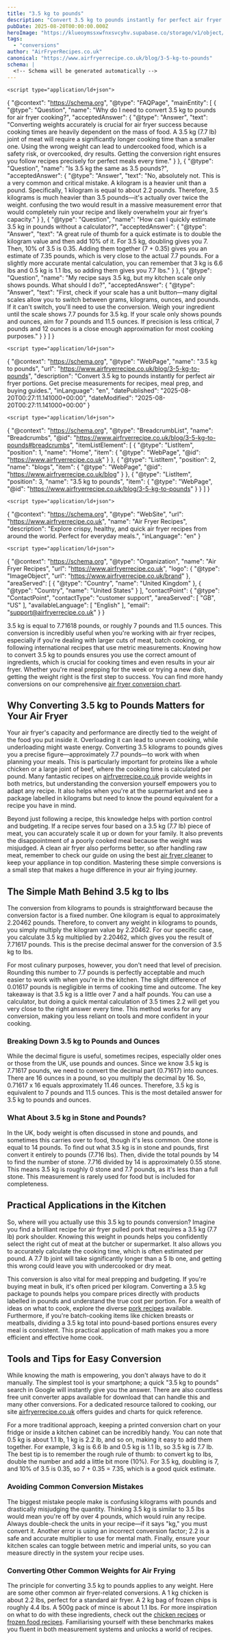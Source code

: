 ```yaml
---
title: "3.5 kg to pounds"
description: "Convert 3.5 kg to pounds instantly for perfect air fryer portions. Get precise measurements for recipes, meal prep, and buying guides."
pubDate: 2025-08-20T00:00:00.000Z
heroImage: "https://klueoymssxwfnxsvcyhv.supabase.co/storage/v1/object/public/Shmucket/3-5-kg-to-pounds.webp"
tags:
  - "conversions"
author: "AirFryerRecipes.co.uk"
canonical: "https://www.airfryerrecipe.co.uk/blog/3-5-kg-to-pounds"
schema: |
  <!-- Schema will be generated automatically -->
---
```

<script type="application/ld+json">
{
    "@context": "https://schema.org",
    "@type": "BlogPosting",
    "url": "https://www.airfryerrecipe.co.uk/blog/3-5-kg-to-pounds",
    "mainEntityOfPage": {
        "@type": "WebPage",
        "@id": "https://www.airfryerrecipe.co.uk/blog/3-5-kg-to-pounds"
    },
    "headline": "Quick 3.5 kg to Pounds Conversion for Air Fryer Cooking",
    "description": "Convert 3.5 kg to pounds instantly for perfect air fryer portions. Get precise measurements for recipes, meal prep, and buying guides.",
    "author": {
        "@type": "Person",
        "name": "AirFryerRecipes.co.uk",
        "url": "https://www.airfryerrecipe.co.uk/about",
        "image": {
            "@type": "ImageObject",
            "url": "https://klueoymssxwfnxsvcyhv.supabase.co/storage/v1/object/public/Shmucket/Me.jpg"
        }
    },
    "publisher": {
        "@type": "Organization",
        "name": "Air Fryer Recipe",
        "logo": {
            "@type": "ImageObject",
            "url": "https://cdn.prod.website-files.com/68224a465dfe9a7ab4f57570/6844191451a8b2f1e37e63cc_Untitled%20design%20-%202025-06-05T205644.948%20(1).png"
        }
    },
    "datePublished": "2025-08-20T00:27:11.141Z",
    "dateModified": "2025-08-20T00:27:11.141Z",
    "image": {
        "@type": "ImageObject",
        "url": "https://klueoymssxwfnxsvcyhv.supabase.co/storage/v1/object/public/Shmucket/3-5-kg-to-pounds.webp"
    },
    "about": {
        "@type": "Thing",
        "name": "Conversions"
    },
    "articleSection": "Conversions",
    "inLanguage": "en-GB"
}
</script>

    <script type="application/ld+json">
{
    "@context": "https://schema.org",
    "@type": "FAQPage",
    "mainEntity": [
        {
            "@type": "Question",
            "name": "Why do I need to convert 3.5 kg to pounds for air fryer cooking?",
            "acceptedAnswer": {
                "@type": "Answer",
                "text": "Converting weights accurately is crucial for air fryer success because cooking times are heavily dependent on the mass of food. A 3.5 kg (7.7 lb) joint of meat will require a significantly longer cooking time than a smaller one. Using the wrong weight can lead to undercooked food, which is a safety risk, or overcooked, dry results. Getting the conversion right ensures you follow recipes precisely for perfect meals every time."
            }
        },
        {
            "@type": "Question",
            "name": "Is 3.5 kg the same as 3.5 pounds?",
            "acceptedAnswer": {
                "@type": "Answer",
                "text": "No, absolutely not. This is a very common and critical mistake. A kilogram is a heavier unit than a pound. Specifically, 1 kilogram is equal to about 2.2 pounds. Therefore, 3.5 kilograms is much heavier than 3.5 pounds—it's actually over twice the weight. confusing the two would result in a massive measurement error that would completely ruin your recipe and likely overwhelm your air fryer's capacity."
            }
        },
        {
            "@type": "Question",
            "name": "How can I quickly estimate 3.5 kg in pounds without a calculator?",
            "acceptedAnswer": {
                "@type": "Answer",
                "text": "A great rule of thumb for a quick estimate is to double the kilogram value and then add 10% of it. For 3.5 kg, doubling gives you 7. Then, 10% of 3.5 is 0.35. Adding them together (7 + 0.35) gives you an estimate of 7.35 pounds, which is very close to the actual 7.7 pounds. For a slightly more accurate mental calculation, you can remember that 3 kg is 6.6 lbs and 0.5 kg is 1.1 lbs, so adding them gives you 7.7 lbs."
            }
        },
        {
            "@type": "Question",
            "name": "My recipe says 3.5 kg, but my kitchen scale only shows pounds. What should I do?",
            "acceptedAnswer": {
                "@type": "Answer",
                "text": "First, check if your scale has a unit button—many digital scales allow you to switch between grams, kilograms, ounces, and pounds. If it can't switch, you'll need to use the conversion. Weigh your ingredient until the scale shows 7.7 pounds for 3.5 kg. If your scale only shows pounds and ounces, aim for 7 pounds and 11.5 ounces. If precision is less critical, 7 pounds and 12 ounces is a close enough approximation for most cooking purposes."
            }
        }
    ]
}
</script>

    <script type="application/ld+json">
{
    "@context": "https://schema.org",
    "@type": "WebPage",
    "name": "3.5 kg to pounds",
    "url": "https://www.airfryerrecipe.co.uk/blog/3-5-kg-to-pounds",
    "description": "Convert 3.5 kg to pounds instantly for perfect air fryer portions. Get precise measurements for recipes, meal prep, and buying guides.",
    "inLanguage": "en",
    "datePublished": "2025-08-20T00:27:11.141000+00:00",
    "dateModified": "2025-08-20T00:27:11.141000+00:00"
}
</script>

    <script type="application/ld+json">
{
    "@context": "https://schema.org",
    "@type": "BreadcrumbList",
    "name": "Breadcrumbs",
    "@id": "https://www.airfryerrecipe.co.uk/blog/3-5-kg-to-pounds#breadcrumbs",
    "itemListElement": [
        {
            "@type": "ListItem",
            "position": 1,
            "name": "Home",
            "item": {
                "@type": "WebPage",
                "@id": "https://www.airfryerrecipe.co.uk"
            }
        },
        {
            "@type": "ListItem",
            "position": 2,
            "name": "blogs",
            "item": {
                "@type": "WebPage",
                "@id": "https://www.airfryerrecipe.co.uk/blog"
            }
        },
        {
            "@type": "ListItem",
            "position": 3,
            "name": "3.5 kg to pounds",
            "item": {
                "@type": "WebPage",
                "@id": "https://www.airfryerrecipe.co.uk/blog/3-5-kg-to-pounds"
            }
        }
    ]
}
</script>

    <script type="application/ld+json">
{
    "@context": "https://schema.org",
    "@type": "WebSite",
    "url": "https://www.airfryerrecipe.co.uk",
    "name": "Air Fryer Recipes",
    "description": "Explore crispy, healthy, and quick air fryer recipes from around the world. Perfect for everyday meals.",
    "inLanguage": "en"
}
</script>

    <script type="application/ld+json">
{
    "@context": "https://schema.org",
    "@type": "Organization",
    "name": "Air Fryer Recipes",
    "url": "https://www.airfryerrecipe.co.uk",
    "logo": {
        "@type": "ImageObject",
        "url": "https://www.airfryerrecipe.co.uk/brand"
    },
    "areaServed": [
        {
            "@type": "Country",
            "name": "United Kingdom"
        },
        {
            "@type": "Country",
            "name": "United States"
        }
    ],
    "contactPoint": {
        "@type": "ContactPoint",
        "contactType": "customer support",
        "areaServed": [
            "GB",
            "US"
        ],
        "availableLanguage": [
            "English"
        ],
        "email": "support@airfryerrecipe.co.uk"
    }
}
</script>

<p>3.5 kg is equal to 7.71618 pounds, or roughly 7 pounds and 11.5 ounces. This conversion is incredibly useful when you're working with air fryer recipes, especially if you're dealing with larger cuts of meat, batch cooking, or following international recipes that use metric measurements. Knowing how to convert 3.5 kg to pounds ensures you use the correct amount of ingredients, which is crucial for cooking times and even results in your air fryer. Whether you're meal prepping for the week or trying a new dish, getting the weight right is the first step to success. You can find more handy conversions on our comprehensive <a href="https://www.airfryerrecipe.co.uk/air-fryer-conversion-chart">air fryer conversion chart</a>.</p>

<h2>Why Converting 3.5 kg to Pounds Matters for Your Air Fryer</h2>
<p>Your air fryer's capacity and performance are directly tied to the weight of the food you put inside it. Overloading it can lead to uneven cooking, while underloading might waste energy. Converting 3.5 kilograms to pounds gives you a precise figure—approximately 7.7 pounds—to work with when planning your meals. This is particularly important for proteins like a whole chicken or a large joint of beef, where the cooking time is calculated per pound. Many fantastic recipes on <a href="https://www.airfryerrecipe.co.uk/">airfryerrecipe.co.uk</a> provide weights in both metrics, but understanding the conversion yourself empowers you to adapt any recipe. It also helps when you're at the supermarket and see a package labelled in kilograms but need to know the pound equivalent for a recipe you have in mind.</p>
<p>Beyond just following a recipe, this knowledge helps with portion control and budgeting. If a recipe serves four based on a 3.5 kg (7.7 lb) piece of meat, you can accurately scale it up or down for your family. It also prevents the disappointment of a poorly cooked meal because the weight was misjudged. A clean air fryer also performs better, so after handling raw meat, remember to check our guide on using the best <a href="https://www.airfryerrecipe.co.uk/air-fryer-cleaner">air fryer cleaner</a> to keep your appliance in top condition. Mastering these simple conversions is a small step that makes a huge difference in your air frying journey.</p>

<h2>The Simple Math Behind 3.5 kg to lbs</h2>
<p>The conversion from kilograms to pounds is straightforward because the conversion factor is a fixed number. One kilogram is equal to approximately 2.20462 pounds. Therefore, to convert any weight in kilograms to pounds, you simply multiply the kilogram value by 2.20462. For our specific case, you calculate 3.5 kg multiplied by 2.20462, which gives you the result of 7.71617 pounds. This is the precise decimal answer for the conversion of 3.5 kg to lbs.</p>
<p>For most culinary purposes, however, you don't need that level of precision. Rounding this number to 7.7 pounds is perfectly acceptable and much easier to work with when you're in the kitchen. The slight difference of 0.01617 pounds is negligible in terms of cooking time and outcome. The key takeaway is that 3.5 kg is a little over 7 and a half pounds. You can use a calculator, but doing a quick mental calculation of 3.5 times 2.2 will get you very close to the right answer every time. This method works for any conversion, making you less reliant on tools and more confident in your cooking.</p>

<h3>Breaking Down 3.5 kg to Pounds and Ounces</h3>
<p>While the decimal figure is useful, sometimes recipes, especially older ones or those from the UK, use pounds and ounces. Since we know 3.5 kg is 7.71617 pounds, we need to convert the decimal part (0.71617) into ounces. There are 16 ounces in a pound, so you multiply the decimal by 16. So, 0.71617 x 16 equals approximately 11.46 ounces. Therefore, 3.5 kg is equivalent to 7 pounds and 11.5 ounces. This is the most detailed answer for 3.5 kg to pounds and ounces.</p>

<h3>What About 3.5 kg in Stone and Pounds?</h3>
<p>In the UK, body weight is often discussed in stone and pounds, and sometimes this carries over to food, though it's less common. One stone is equal to 14 pounds. To find out what 3.5 kg is in stone and pounds, first convert it entirely to pounds (7.716 lbs). Then, divide the total pounds by 14 to find the number of stone. 7.716 divided by 14 is approximately 0.55 stone. This means 3.5 kg is roughly 0 stone and 7.7 pounds, as it's less than a full stone. This measurement is rarely used for food but is included for completeness.</p>

<h2>Practical Applications in the Kitchen</h2>
<p>So, where will you actually use this 3.5 kg to pounds conversion? Imagine you find a brilliant recipe for air fryer pulled pork that requires a 3.5 kg (7.7 lb) pork shoulder. Knowing this weight in pounds helps you confidently select the right cut of meat at the butcher or supermarket. It also allows you to accurately calculate the cooking time, which is often estimated per pound. A 7.7 lb joint will take significantly longer than a 5 lb one, and getting this wrong could leave you with undercooked or dry meat.</p>
<p>This conversion is also vital for meal prepping and budgeting. If you're buying meat in bulk, it's often priced per kilogram. Converting a 3.5 kg package to pounds helps you compare prices directly with products labelled in pounds and understand the true cost per portion. For a wealth of ideas on what to cook, explore the diverse <a href="https://www.airfryerrecipe.co.uk/recipe-category/pork">pork recipes</a> available. Furthermore, if you're batch-cooking items like chicken breasts or meatballs, dividing a 3.5 kg total into pound-based portions ensures every meal is consistent. This practical application of math makes you a more efficient and effective home cook.</p>

<h2>Tools and Tips for Easy Conversion</h2>
<p>While knowing the math is empowering, you don't always have to do it manually. The simplest tool is your smartphone; a quick "3.5 kg to pounds" search in Google will instantly give you the answer. There are also countless free unit converter apps available for download that can handle this and many other conversions. For a dedicated resource tailored to cooking, our site <a href="https://www.airfryerrecipe.co.uk/">airfryerrecipe.co.uk</a> offers guides and charts for quick reference.</p>
<p>For a more traditional approach, keeping a printed conversion chart on your fridge or inside a kitchen cabinet can be incredibly handy. You can note that 0.5 kg is about 1.1 lb, 1 kg is 2.2 lb, and so on, making it easy to add them together. For example, 3 kg is 6.6 lb and 0.5 kg is 1.1 lb, so 3.5 kg is 7.7 lb. The best tip is to remember the rough rule of thumb: to convert kg to lbs, double the number and add a little bit more (10%). For 3.5 kg, doubling is 7, and 10% of 3.5 is 0.35, so 7 + 0.35 = 7.35, which is a good quick estimate.</p>

<h3>Avoiding Common Conversion Mistakes</h3>
<p>The biggest mistake people make is confusing kilograms with pounds and drastically misjudging the quantity. Thinking 3.5 kg is similar to 3.5 lbs would mean you're off by over 4 pounds, which would ruin any recipe. Always double-check the units in your recipe—if it says "kg," you must convert it. Another error is using an incorrect conversion factor; 2.2 is a safe and accurate multiplier to use for mental math. Finally, ensure your kitchen scales can toggle between metric and imperial units, so you can measure directly in the system your recipe uses.</p>

<h3>Converting Other Common Weights for Air Frying</h3>
<p>The principle for converting 3.5 kg to pounds applies to any weight. Here are some other common air fryer-related conversions. A 1 kg chicken is about 2.2 lbs, perfect for a standard air fryer. A 2 kg bag of frozen chips is roughly 4.4 lbs. A 500g pack of mince is about 1.1 lbs. For more inspiration on what to do with these ingredients, check out the <a href="https://www.airfryerrecipe.co.uk/recipe-category/chicken">chicken recipes</a> or <a href="https://www.airfryerrecipe.co.uk/recipe-category/frozen-foods">frozen food recipes</a>. Familiarising yourself with these benchmarks makes you fluent in both measurement systems and unlocks a world of recipes.</p>
